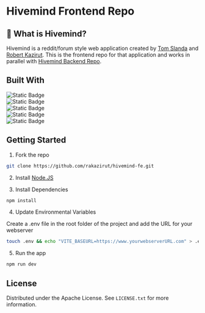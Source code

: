 
# Hivemind Frontend Repo

## :honeybee: What is Hivemind?

Hivemind is a reddit/forum style web application created by [Tom Slanda](https://www.github.com/slandath) and [Robert Kazirut](https://www.github.com/rakazirut).  This is the frontend repo for that application and works in parallel with [Hivemind Backend Repo](https://github.com/rakazirut/hivemind-be).

## Built With

![Static Badge](https://shields.io/badge/react-black?logo=react&style=for-the-badge)  
![Static Badge](https://img.shields.io/badge/-Tanstack%20Query-FF4154?style=for-the-badge&logo=react%20query&logoColor=ffd94c)  
![Static Badge](https://img.shields.io/badge/tailwindcss-0F172A?&style=for-the-badge&logo=tailwindcss)  
![Static Badge](https://img.shields.io/badge/radix%20ui-161618.svg?style=for-the-badge&logo=radix-ui&logoColor=white)  
![Static Badge](https://img.shields.io/badge/vite-%23646CFF.svg?style=for-the-badge&logo=vite&logoColor=white)  

## Getting Started

1. Fork the repo  
   
```bash
git clone https://github.com/rakazirut/hivemind-fe.git
```  

2. Install  [Node.JS](https://nodejs.org/en)
   
   
3. Install Dependencies  

```bash
npm install
```  

4. Update Environmental Variables
   
Create a .env file in the root folder of the project and add the URL for your webserver  
```bash
touch .env && echo "VITE_BASEURL=https://www.yourwebserverURL.com" > .env
```

5. Run the app  
   
```bash
npm run dev
```

## License

Distributed under the Apache License.  See `LICENSE.txt` for more information.
